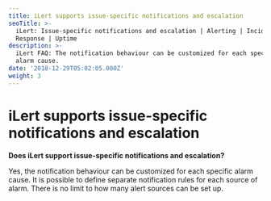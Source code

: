 ```yaml
---
title: iLert supports issue-specific notifications and escalation
seoTitle: >-
  iLert: Issue-specific notifications and escalation | Alerting | Incident
  Response | Uptime
description: >-
  iLert FAQ: The notification behaviour can be customized for each specific
  alarm cause.
date: '2018-12-29T05:02:05.000Z'
weight: 3
---
```


# iLert supports issue-specific notifications and escalation

**Does iLert support issue-specific notifications and escalation?**

Yes, the notification behaviour can be customized for each specific alarm cause. It is possible to define separate notification rules for each source of alarm. There is no limit to how many alert sources can be set up.

